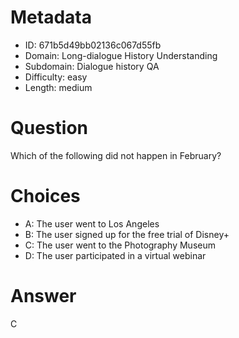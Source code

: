 # Metadata

- ID: 671b5d49bb02136c067d55fb
- Domain: Long-dialogue History Understanding
- Subdomain: Dialogue history QA
- Difficulty: easy
- Length: medium

# Question

Which of the following did not happen in February?

# Choices

- A: The user went to Los Angeles
- B: The user signed up for the free trial of Disney+
- C: The user went to the Photography Museum
- D: The user participated in a virtual webinar

# Answer

C
